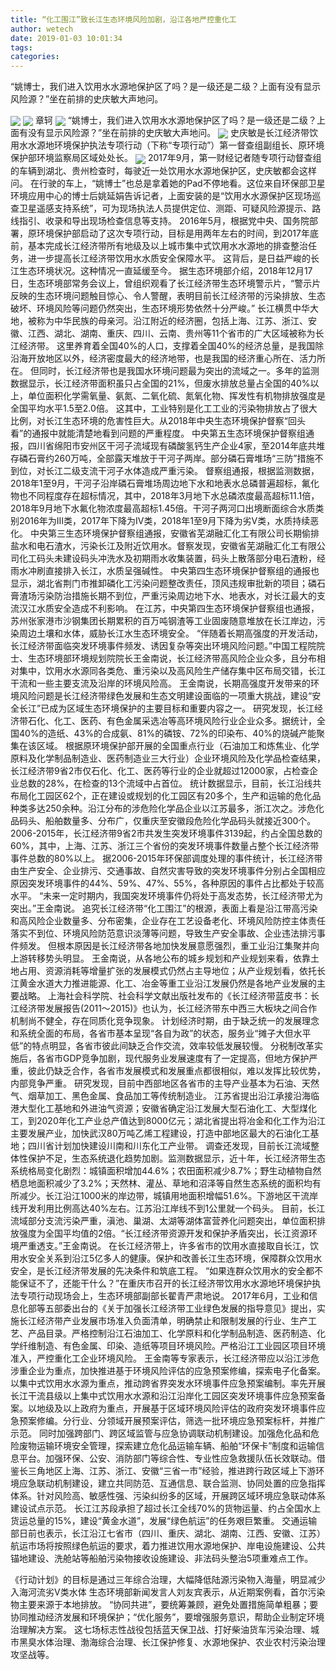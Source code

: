 ```yaml
---
title: “化工围江”致长江生态环境风险加剧，沿江各地严控重化工
author: wetech
date: 2019-01-03 10:01:34
tags: 
categories: 
---
```

“姚博士，我们进入饮用水水源地保护区了吗？是一级还是二级？上面有没有显示风险源？”坐在前排的史庆敏大声地问。
<!-- more -->
<img align="center" border="0" src="https://imgcdn.yicai.com/uppics/images/2019/01/72f5050341b85ed236ed5c3577b96740.jpg" />
<img align="center" border="0" src="https://imgcdn.yicai.com/uppics/images/2019/01/728d46a9db51af94118e1da2244ba086.jpg" />
章轲
<img align="center" border="0" src="https://imgcdn.yicai.com/uppics/images/2019/01/9f0f205c60a43cf4d154ea6b8b7246c4.jpg" />
“姚博士，我们进入饮用水水源地保护区了吗？是一级还是二级？上面有没有显示风险源？”坐在前排的史庆敏大声地问。
<img align="center" border="0" src="https://imgcdn.yicai.com/uppics/images/2019/01/376e28a37c8dcd5908c23745126f7aa7.jpg" />
史庆敏是长江经济带饮用水水源地环境保护执法专项行动（下称“专项行动”）第一督查组副组长、原环境保护部环境监察局区域处处长。
<img align="center" border="0" src="https://imgcdn.yicai.com/uppics/images/2019/01/bec1fa30ce2b978f1a27028813cd7742.jpg" />
2017年9月，第一财经记者随专项行动督查组的车辆到湖北、贵州检查时，每驶近一处饮用水水源地保护区，史庆敏都会这样问。
在行驶的车上，“姚博士”也总是拿着她的Pad不停地看。这位来自环保部卫星环境应用中心的博士后姚延娟告诉记者，上面安装的是“饮用水水源保护区现场巡查卫星遥感支持系统”，可为现场执法人员提供定位、测距、可疑风险源提示、路线指引、收录和导出现场检查信息等支持。
2016年5月，根据党中央、国务院部署，原环境保护部启动了这次专项行动，目标是用两年左右的时间，到2017年底前，基本完成长江经济带所有地级及以上城市集中式饮用水水源地的排查整治任务，进一步提高长江经济带饮用水水质安全保障水平。
这背后，是日益严峻的长江生态环境状况。这种情况一直延缓至今。
据生态环境部介绍，2018年12月17日，生态环境部常务会议上，曾组织观看了长江经济带生态环境警示片，“警示片反映的生态环境问题触目惊心、令人警醒，表明目前长江经济带的污染排放、生态破坏、环境风险等问题仍然突出，生态环境形势依然十分严峻。”
长江横贯中华大地，被称为中华民族的母亲河。沿江附近的经济圈，包括上海、江苏、浙江、安徽、江西、湖北、湖南、重庆、四川、云南、贵州等11个省市的广大区域被称为长江经济带。
这里养育着全国40%的人口，支撑着全国40%的经济总量，是我国除沿海开放地区以外，经济密度最大的经济地带，也是我国的经济重心所在、活力所在。
但同时，长江经济带也是我国水环境问题最为突出的流域之一。多年的监测数据显示，长江经济带面积虽只占全国的21%，但废水排放总量占全国的40%以上，单位面积化学需氧量、氨氮、二氧化硫、氮氧化物、挥发性有机物排放强度是全国平均水平1.5至2.0倍。
这其中，工业特别是化工工业的污染物排放占了很大比例，对长江生态环境的危害性巨大。从2018年中央生态环境保护督察“回头看”的通报中就能清楚地看到问题的严重程度。
中央第五生态环境保护督察组通报，四川省绵阳市安州区干河子流域现有磷酸氢钙生产企业4家，至2014年底共堆存磷石膏约260万吨，全部露天堆放于干河子两岸。部分磷石膏堆场“三防”措施不到位，对长江二级支流干河子水体造成严重污染。
督察组通报，根据监测数据，2018年1至9月，干河子沿岸磷石膏堆场周边地下水和地表水总磷普遍超标，氟化物也不同程度存在超标情况，其中，2018年3月地下水总磷浓度最高超标11.1倍，2018年9月地下水氟化物浓度最高超标1.45倍。干河子两河口出境断面综合水质类别2016年为Ⅲ类，2017年下降为Ⅳ类，2018年1至9月下降为劣Ⅴ类，水质持续恶化。
中央第三生态环境保护督察组通报，安徽省芜湖融汇化工有限公司长期偷排盐水和电石渣水，污染长江及附近饮用水。督察发现，安徽省芜湖融汇化工有限公司化工码头未建设码头冲洗水及初期雨水收集装置，码头上散落部分电石渣粉，经雨水冲刷直接排入长江，水质呈强碱性。
中央第四生态环境保护督察组的通报也显示，湖北省荆门市推卸磷化工污染问题整改责任，顶风违规审批新的项目；磷石膏渣场污染防治措施长期不到位，严重污染周边地下水、地表水，对长江最大的支流汉江水质安全造成不利影响。
在江苏，中央第四生态环境保护督察组也通报，苏州张家港市沙钢集团长期累积的百万吨钢渣等工业固废随意堆放在长江岸边，污染周边土壤和水体，威胁长江水生态环境安全。
“伴随着长期高强度的开发活动，长江经济带面临突发环境事件频发、诱因复杂等突出环境风险问题。”中国工程院院士、生态环境部环境规划院院长王金南说，长江经济带高风险企业众多，且分布相对集中，饮用水水源同各类危、重污染以及高风险生产储存集中区布局交错，长江干流和一些主要支流及沿岸的环境风险高。
王金南说，长期高强度开发带来的环境风险问题是长江经济带绿色发展和生态文明建设面临的一项重大挑战，建设“安全长江”已成为区域生态环境保护的主要目标和重要内容之一。
研究发现，长江经济带石化、化工、医药、有色金属采选冶等高环境风险行业企业众多。据统计，全国40%的造纸、43%的合成氨、81%的磷铵、72%的印染布、40%的烧碱产能聚集在该区域。
根据原环境保护部开展的全国重点行业（石油加工和炼焦业、化学原料及化学制品制造业、医药制造业三大行业）企业环境风险及化学品检查结果，长江经济带9省2市仅石化、化工、医药等行业的企业就超过12000家，占检查企业总数的28%，在检查的13个流域中占首位。
统计数据显示，目前，长江沿线共布局化工园区62个，正在建设或规划的化工园区有20多个，生产和运输的危化品种类多达250余种。沿江分布的涉危险化学品企业以江苏最多，浙江次之。涉危化品码头、船舶数量多、分布广，仅重庆至安徽段危险化学品码头就接近300个。
2006-2015年，长江经济带9省2市共发生突发环境事件3139起，约占全国总数的60%，其中，上海、江苏、浙江三个省份的突发环境事件数量占整个长江经济带事件总数的80%以上。
据2006-2015年环保部调度处理的事件统计，长江经济带由生产安全、企业排污、交通事故、自然灾害导致的突发环境事件分别占全国相应原因突发环境事件的44%、59%、47%、55%，各种原因的事件占比都处于较高水平。
“未来一定时期内，我国突发环境事件仍将处于高发态势，长江经济带尤为突出。”王金南说。
追究长江经济带“化工围江”的根源，表面上看是沿江带高污染和高风险企业数量多、分布密集，企业存在工艺设备老化、环境风险防控主体责任落实不到位、环境风险防范意识淡薄等问题，导致生产安全事故、企业违法排污事件频发。
但根本原因是长江经济带各地加快发展意愿强烈，重工业沿江集聚并向上游转移势头明显。
王金南说，从各地公布的城乡规划和产业规划来看，依靠土地占用、资源消耗等增量扩张的发展模式仍然占主导地位；从产业规划看，依托长江黄金水道大力推进能源、化工、冶金等重工业沿江发展仍然是各地产业发展的主要战略。
上海社会科学院、社会科学文献出版社发布的《长江经济带蓝皮书：长江经济带发展报告(2011～2015)》也认为，长江经济带东中西三大板块之间合作机制尚不健全，存在同质化竞争现象。
计划经济时期，由于缺乏统一的发展理念和系统全面的布局，各省市基本呈现“各自为政”的状态，服务业“摊子大但水平低”的特点明显，各省市彼此间缺乏合作交流，效率较低发展较慢。
分税制改革实施后，各省市GDP竞争加剧，现代服务业发展速度有了一定提高，但地方保护严重，彼此仍缺乏合作，各省市发展模式和发展重点都很相似，难以发挥比较优势，内部竞争严重。
研究发现，目前中西部地区各省市的主导产业基本为石油、天然气、烟草加工、黑色金属、食品加工等传统制造业。
江苏省提出沿江承接沿海临港大型化工基地和外进油气资源；安徽省确定沿江发展大型石油化工、大型煤化工，到2020年化工产业总产值达到8000亿元；湖北省提出将冶金和化工作为沿江主要发展产业，加快武汉80万吨乙烯工程建设，打造中部地区最大的石油化工基地；四川省计划加快建设川南和川东化工产业带。
调查还发现，目前长江流域整体性保护不足，生态系统退化趋势加剧。监测数据显示，近十年，长江经济带生态系统格局变化剧烈：城镇面积增加44.6%；农田面积减少8.7%；野生动植物自然栖息地面积减少了3.2%；天然林、灌丛、草地和沼泽等自然生态系统的面积均有所减少。长江沿江1000米的岸边带，城镇用地面积增幅51.6%。下游地区干流岸线开发利用比例高达40%左右。江苏沿江岸线不到1公里就一个码头。
目前，长江流域部分支流污染严重，滇池、巢湖、太湖等湖体富营养化问题突出，单位面积排放强度为全国平均值的2倍。“长江经济带资源开发和保护矛盾突出，长江资源环境严重透支。”王金南说。
在长江经济带上，许多省市的饮用水直接取自长江，饮用水安全关系到沿江5亿多人的健康。保护和改善长江生态环境，保障群众饮用水安全，是长江经济带发展的先决条件和筑底工程。
“如果连群众饮用水的安全都不能保证不了，还能干什么？”在重庆市召开的长江经济带饮用水水源地环境保护执法专项行动现场会上，生态环境部副部长翟青严肃地说。
2017年6月，工业和信息化部等五部委出台的《关于加强长江经济带工业绿色发展的指导意见》提出，实施长江经济带产业发展市场准入负面清单，明确禁止和限制发展的行业、生产工艺、产品目录。严格控制沿江石油加工、化学原料和化学制品制造、医药制造、化学纤维制造、有色金属、印染、造纸等项目环境风险。严格沿江工业园区项目环境准入，严控重化工企业环境风险。
王金南等专家表示，长江经济带应以沿江涉危涉重企业为重点，加快推进基于环境风险评估的应急预案修编，探索电子化备案。以集中式饮用水水源为重点，推动跨省界突发水环境事件应急预案编制。率先开展长江干流县级以上集中式饮用水水源和沿江沿岸化工园区突发环境事件应急预案备案。以地级及以上政府为重点，开展基于区域环境风险评估的政府突发环境事件应急预案修编。分行业、分领域开展预案评估，筛选一批环境应急预案标杆，并推广示范。
同时加强跨部门、跨区域监管与应急协调联动机制建设。加强危化品和危险废物运输环境安全管理，探索建立危化品运输车辆、船舶“环保卡”制度和运输信息平台。加强环保、公安、消防部门等综合性、专业性应急救援队伍长效联动。借鉴长三角地区上海、江苏、浙江、安徽“三省一市”经验，推进跨行政区域上下游环境应急联动机制建设，建立共同防范、互通信息、联合监测、协同处置的应急指挥体系。针对风险高、敏感性强、污染纠纷多的区域，开展跨区域环境应急联动体系建设试点示范。
长江江苏段承担了超过长江全线70%的货物运量、约占全国水上货运总量的15%，建设“黄金水道”，发展“绿色航运”的任务艰巨繁重。
交通运输部日前也表示，长江沿江七省市（四川、重庆、湖北、湖南、江西、安徽、江苏）航运市场将按照绿色航运的要求，着力推进饮用水源地保护、岸电设施建设、公共锚地建设、洗舱站等船舶污染物接收设施建设、非法码头整治5项重难点工作。
 
 
《行动计划》的目标是通过三年综合治理，大幅降低陆源污染物入海量，明显减少入海河流劣Ⅴ类水体
生态环境部新闻发言人刘友宾表示，从近期案例看，首尔污染物主要来源于本地排放。
“协同共进”，要统筹兼顾，避免处置措施简单粗暴；要协同推动经济发展和环境保护；“优化服务”，要增强服务意识，帮助企业制定环境治理解决方案。
这七场标志性战役包括蓝天保卫战、打好柴油货车污染治理、城市黑臭水体治理、渤海综合治理、长江保护修复、水源地保护、农业农村污染治理攻坚战等。
